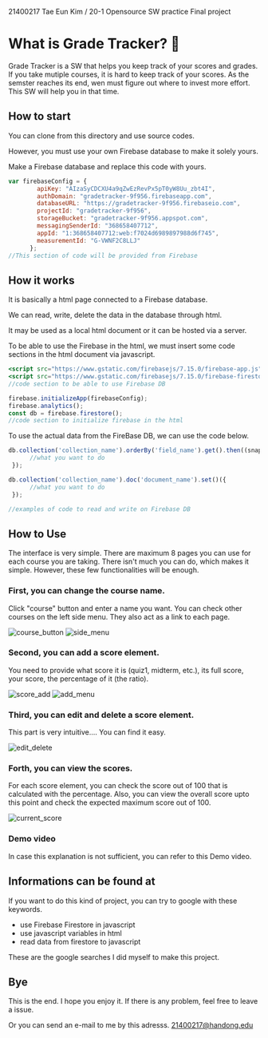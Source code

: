 21400217 Tae Eun Kim / 20-1 Opensource SW practice Final project

# What is Grade Tracker? 💯

Grade Tracker is a SW that helps you keep track of your scores and grades.
If you take mutiple courses, it is hard to keep track of your scores.
As the semster reaches its end, wen must figure out where to invest more effort.
This SW will help you in that time.



## How to start

You can clone from this directory and use source codes. 

However, you must use your own Firebase database to make it solely yours.

Make a Firebase database and replace this code with yours.

```jsx
var firebaseConfig = {
        apiKey: "AIzaSyCDCXU4a9qZwEzRevPx5pT0yW8Uu_zbt4I",
        authDomain: "gradetracker-9f956.firebaseapp.com",
        databaseURL: "https://gradetracker-9f956.firebaseio.com",
        projectId: "gradetracker-9f956",
        storageBucket: "gradetracker-9f956.appspot.com",
        messagingSenderId: "368658407712",
        appId: "1:368658407712:web:f7024d6989897988d6f745",
        measurementId: "G-VWNF2C8LLJ"
      };
//This section of code will be provided from Firebase
```



## How it works

It is basically a html page connected to a Firebase database.

We can read, write, delete the data in the database through html.

It may be used as a local html document or it can be hosted via a server.

To be able to use the Firebase in the html, we must insert some code sections in the html document via javascript.

```jsx
<script src="https://www.gstatic.com/firebasejs/7.15.0/firebase-app.js"></script>
<script src="https://www.gstatic.com/firebasejs/7.15.0/firebase-firestore.js"></script>
//code section to be able to use Firebase DB

firebase.initializeApp(firebaseConfig);
firebase.analytics();
const db = firebase.firestore();
//code section to initialize firebase in the html
```

To use the actual data from the FireBase DB, we can use the code below.

```jsx
db.collection('collection_name').orderBy('field_name').get().then((snapshot) => {
      //what you want to do
 });

db.collection('collection_name').doc('document_name').set()({
      //what you want to do
 });

//examples of code to read and write on Firebase DB
```



## How to Use

The interface is very simple.
There are maximum 8 pages you can use for each course you are taking.
There isn't much you can do, which makes it simple.
However, these few functionalities will be enough.



### First, you can change the course name.
Click "course" button and enter a name you want.
You can check other courses on the left side menu. They also act as a link to each page.

![course_button](https://user-images.githubusercontent.com/57384091/84513214-190d5500-ad04-11ea-8094-dca3dd8e1eac.JPG)
![side_menu](https://user-images.githubusercontent.com/57384091/84513257-2b878e80-ad04-11ea-9714-4d4296f22d54.JPG)



### Second, you can add a score element.
You need to provide what score it is (quiz1, midterm, etc.), its full score, your score, the percentage of it (the ratio).

![score_add](https://user-images.githubusercontent.com/57384091/84513270-2e827f00-ad04-11ea-9798-08733aa03d4d.JPG)
![add_menu](https://user-images.githubusercontent.com/57384091/84513535-891bdb00-ad04-11ea-94df-f832c7ae74e6.JPG)



### Third, you can edit and delete a score element.
This part is very intuitive.... You can find it easy.

![edit_delete](https://user-images.githubusercontent.com/57384091/84513285-317d6f80-ad04-11ea-93b5-2bd250fa2ced.JPG)



### Forth, you can view the scores.
For each score element, you can check the score out of 100 that is calculated with the percentage.
Also, you can view the overall score upto this point and check the expected maximum score out of 100.

![current_score](https://user-images.githubusercontent.com/57384091/84513305-36422380-ad04-11ea-8eb6-b5cfbf2a0352.JPG)




### Demo video
In case this explanation is not sufficient, you can refer to this Demo video.





## Informations can be found at
If you want to do this kind of project,
you can try to google with these keywords.
- use Firebase Firestore in javascript
- use javascript variables in html
- read data from firestore to javascript

These are the google searches I did myself to make this project.





## Bye
This is the end.
I hope you enjoy it.
If there is any problem, feel free to leave a issue.

Or you can send an e-mail to me by this adresss. 21400217@handong.edu

